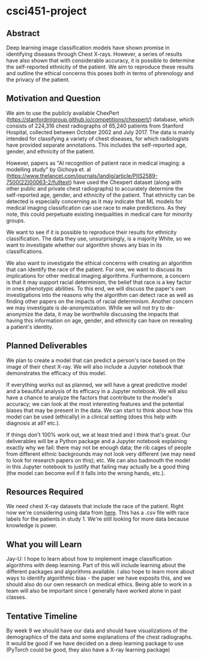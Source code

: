 # csci451-project

## Abstract

Deep learning image classification models have shown promise in identifying diseases through Chest X-rays. However, a series of results have also shown that with considerable accuracy, it is possible to determine the self-reported ethnicity of the patient. We aim to reproduce these results and outline the ethical concerns this poses both in terms of phrenology and the privacy of the patient.

## Motivation and Question

We aim to use the publicly available ChexPert (https://stanfordmlgroup.github.io/competitions/chexpert/) database, which consists of 224,316 chest radiographs of 65,240 patients from Stanford Hospital, collected between October 2002 and July 2017. The data is mainly intended for classifying a variety of chest diseases, for which radiologists have provided separate annotations. This includes the self-reported age, gender, and ethnicity of the patient.

However, papers as "AI recognition of patient race in medical imaging: a modelling study" by Gichoya et. al (https://www.thelancet.com/journals/landig/article/PIIS2589-7500(22)00063-2/fulltext) have used the Chexpert dataset (along with other public and private chest radiographs) to accurately determine the self-reported age, gender, and ethnicity of the patient. That ethnicity can be detected is especially concerning as it may indicate that ML models for medical imaging classification can use race to make predictions. As they note, this could perpetuate existing inequalities in medical care for minority groups.

We want to see if it is possible to reproduce their results for ethnicity classification. The data they use, unsurprisingly, is a majority White, so we want to investigate whether our algorithm shows any bias in its classifications.

We also want to investigate the ethical concerns with creating an algorithm that can identify the race of the patient. For one, we want to discuss its implications for other medical imaging algorithms. Furthermore, a concern is that it may support racial determinism, the belief that race is a key factor in ones phenotypic abilities. To this end, we will discuss the paper's own investigations into the reasons why the algorithm can detect race as well as finding other papers on the impacts of racial determinism. Another concern we may investigate is de-anonymization. While we will not try to de-anonymize the data, it may be worthwhile discussing the impacts that having this information on age, gender, and ethnicity can have on revealing a patient's identity.


## Planned Deliverables

We plan to create a model that can predict a person's race based on the image of their chest X-ray. We will also include a Jupyter notebook that demonstrates the efficacy of this model.

If everything works out as planned, we will have a great predictive model and a beautiful analysis of its efficacy in a Jupyter notebook. We will also have a chance to analyze the factors that contribute to the model's accuracy; we can look at the most interesting features and the potential biases that may be present in the data. We can start to think about how this model can be used (ethically) in a clinical setting (does this help with diagnosis at all? etc.).

If things don't 100% work out, we at least tried and I think that's great. Our deliverables will be a Python package and a Jupyter notebook explaining exactly why we fail: there may not be enough data; the rib cages of people from different ethnic backgrounds may not look very different (we may need to look for research papers on this); etc. We can also badmouth the model in this Jupyter notebook to justify that failing may actually be a good thing (the model can become evil if it falls into the wrong hands, etc.).

## Resources Required

We need chest X-ray datasets that include the race of the patient. Right now we're considering using data from [here](https://stanfordaimi.azurewebsites.net/datasets/192ada7c-4d43-466e-b8bb-b81992bb80cf). This has a .csv file with race labels for the patients in study 1. We're still looking for more data because knowledge is power.

## What you will Learn

Jay-U: I hope to learn about how to implement image classification algorithms with deep learning. Part of this will include learning about the different packages and algorithms available. I also hope to learn more about ways to identify algorithmic bias - the paper we have exposits this, and we should also do our own research on medical ethics. Being able to work in a team will also be important since I generally have worked alone in past classes.

## Tentative Timeline

By week 9 we should have our data and should have visualizations of the demographics of the data and some explanations of the chest radiographs. It would be good if we have decided on a deep learning package to use (PyTorch could be good, they also have a X-ray learning package)
